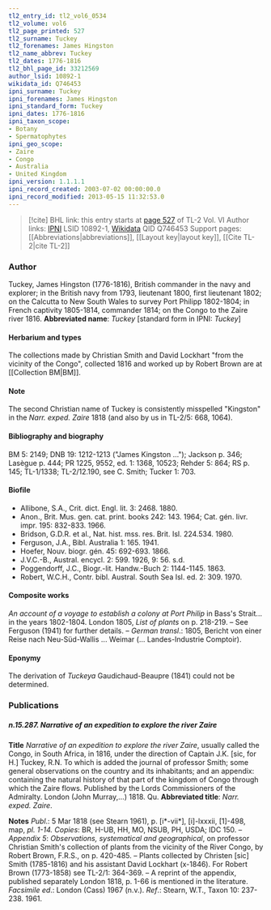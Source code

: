 ```yaml
---
tl2_entry_id: tl2_vol6_0534
tl2_volume: vol6
tl2_page_printed: 527
tl2_surname: Tuckey
tl2_forenames: James Hingston
tl2_name_abbrev: Tuckey
tl2_dates: 1776-1816
tl2_bhl_page_id: 33212569
author_lsid: 10892-1
wikidata_id: Q746453
ipni_surname: Tuckey
ipni_forenames: James Hingston
ipni_standard_form: Tuckey
ipni_dates: 1776-1816
ipni_taxon_scope: 
- Botany
- Spermatophytes
ipni_geo_scope: 
- Zaire
- Congo
- Australia
- United Kingdom
ipni_version: 1.1.1.1
ipni_record_created: 2003-07-02 00:00:00.0
ipni_record_modified: 2013-05-15 11:32:53.0
---
```


> [!cite] BHL link: this entry starts at [page 527](https://www.biodiversitylibrary.org/page/33212569) of TL-2 Vol. VI
> Author links: [IPNI](https://www.ipni.org/a/10892-1) LSID 10892-1, [Wikidata](https://www.wikidata.org/wiki/Q746453) QID Q746453
> Support pages: [[Abbreviations|abbreviations]], [[Layout key|layout key]], [[Cite TL-2|cite TL-2]]

### Author

Tuckey, James Hingston (1776-1816), British commander in the navy and explorer; in the British navy from 1793, lieutenant 1800, first lieutenant 1802; on the Calcutta to New South Wales to survey Port Philipp 1802-1804; in French captivity 1805-1814, commander 1814; on the Congo to the Zaire river 1816. 
**Abbreviated name**: *Tuckey* \[standard form in IPNI: *Tuckey*\]

#### Herbarium and types

The collections made by Christian Smith and David Lockhart "from the vicinity of the Congo", collected 1816 and worked up by Robert Brown are at [[Collection BM|BM]].

#### Note

The second Christian name of Tuckey is consistently misspelled "Kingston" in the *Narr. exped. Zaire* 1818 (and also by us in TL-2/5: 668, 1064).

#### Bibliography and biography

BM 5: 2149; DNB 19: 1212-1213 ("James Kingston ..."); Jackson p. 346; Lasègue p. 444; PR 1225, 9552, ed. 1: 1368, 10523; Rehder 5: 864; RS p. 145; TL-1/1338; TL-2/12.190, see C. Smith; Tucker 1: 703.

#### Biofile

- Allibone, S.A., Crit. dict. Engl. lit. 3: 2468. 1880.
- Anon., Brit. Mus. gen. cat. print. books 242: 143. 1964; Cat. gén. livr. impr. 195: 832-833. 1966.
- Bridson, G.D.R. et al., Nat. hist. mss. res. Brit. Isl. 224.534. 1980.
- Ferguson, J.A., Bibl. Australia 1: 165. 1941.
- Hoefer, Nouv. biogr. gén. 45: 692-693. 1866.
- J.V.C.-B., Austral. encycl. 2: 599. 1926, 9: 56. s.d.
- Poggendorff, J.C., Biogr.-lit. Handw.-Buch 2: 1144-1145. 1863.
- Robert, W.C.H., Contr. bibl. Austral. South Sea Isl. ed. 2: 309. 1970.

#### Composite works

*An account of a voyage to establish a colony at Port Philip* in Bass's Strait... in the years 1802-1804. London 1805, *List of plants* on p. 218-219. – See Ferguson (1941) for further details. – *German transl*.: 1805, Bericht von einer Reise nach Neu-Süd-Wallis ... Weimar (... Landes-Industrie Comptoir).

#### Eponymy

The derivation of *Tuckeya* Gaudichaud-Beaupre (1841) could not be determined.

### Publications

##### n.15.287. Narrative of an expedition to explore the river Zaire

**Title**
*Narrative of an expedition to explore the river Zaire*, usually called the Congo, in South Africa, in 1816, under the direction of Captain J.K. \[sic, for H.\] Tuckey, R.N. To which is added the journal of professor Smith; some general observations on the country and its inhabitants; and an appendix: containing the natural history of that part of the kingdom of Congo through which the Zaire flows. Published by the Lords Commissioners of the Admiralty. London (John Murray,...) 1818. Qu.
**Abbreviated title**: *Narr. exped. Zaire*.

**Notes**
*Publ*.: 5 Mar 1818 (see Stearn 1961), p. \[i\*-vii\*\], \[i\]-lxxxii, \[1\]-498, map, *pl. 1-14. Copies*: BR, H-UB, HH, MO, NSUB, PH, USDA; IDC 150. – *Appendix 5*: *Observations, systematical and geographical*, on professor Christian Smith's collection of plants from the vicinity of the River Congo, by Robert Brown, F.R.S., on p. 420-485. – Plants collected by Christen \[sic\] Smith (1785-1816) and his assistant David Lockhart (x-1846). For Robert Brown (1773-1858) see TL-2/1: 364-369. – A reprint of the appendix, published separately London 1818, p. 1-66 is mentioned in the literature.
*Facsimile ed*.: London (Cass) 1967 (n.v.).
*Ref*.: Stearn, W.T., Taxon 10: 237-238. 1961.

